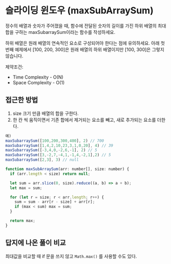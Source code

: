 # 슬라이딩 윈도우 (maxSubArraySum)

정수의 배열과 숫자가 주어졌을 때, 함수에 전달된 숫자의 길이를 가진 하위 배열의 최대 합을 구하는 maxSubarraySum이라는 함수를 작성하세요.

하위 배열은 원래 배열의 연속적인 요소로 구성되어야 한다는 점에 유의하세요. 아래 첫 번째 예제에서 [100, 200, 300]은 원래 배열의 하위 배열이지만 [100, 300]은 그렇지 않습니다.

제약조건:

- Time Complexity - O(N)
- Space Complexity - O(1)

## 접근한 방법

1. size 크기 만큼 배열의 합을 구한다.
1. 한 칸 씩 움직이면서 기존 합에서 제거되는 요소를 빼고, 새로 추가되는 요소를 더한다.

```javascript
예)
maxSubarraySum([100,200,300,400], 2) // 700
maxSubarraySum([1,4,2,10,23,3,1,0,20], 4) // 39
maxSubarraySum([-3,4,0,-2,6,-1], 2) // 5
maxSubarraySum([3,-2,7,-4,1,-1,4,-2,1],2) // 5
maxSubarraySum([2,3], 3) // null

function maxSubArraySum(arr: number[], size: number) {
  if (arr.length < size) return null;

  let sum = arr.slice(0, size).reduce((a, b) => a + b);
  let max = sum;

  for (let r = size; r < arr.length; r++) {
    sum = sum - arr[r - size] + arr[r];
    if (max < sum) max = sum;
  }

  return max;
}

```

## 답지에 나온 풀이 비교

최대값을 비교할 때 if 문을 쓰지 않고 `Math.max()` 를 사용할 수도 있다.
